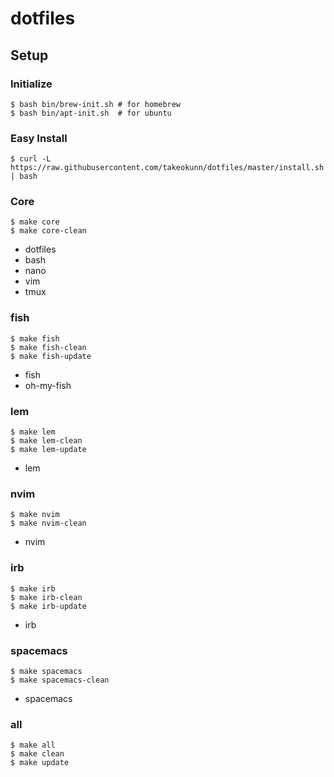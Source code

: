 # dotfiles

## Setup

### Initialize

```
$ bash bin/brew-init.sh # for homebrew
$ bash bin/apt-init.sh  # for ubuntu
```

### Easy Install

```
$ curl -L https://raw.githubusercontent.com/takeokunn/dotfiles/master/install.sh | bash
```

### Core

```
$ make core
$ make core-clean
```

* dotfiles
* bash
* nano
* vim
* tmux

### fish

```
$ make fish
$ make fish-clean
$ make fish-update
```

* fish
* oh-my-fish

### lem

```
$ make lem
$ make lem-clean
$ make lem-update
```

* lem

### nvim

```
$ make nvim
$ make nvim-clean
```

* nvim

### irb

```
$ make irb
$ make irb-clean
$ make irb-update
```

* irb

### spacemacs

```
$ make spacemacs
$ make spacemacs-clean
```

* spacemacs

### all

```
$ make all
$ make clean
$ make update
```
